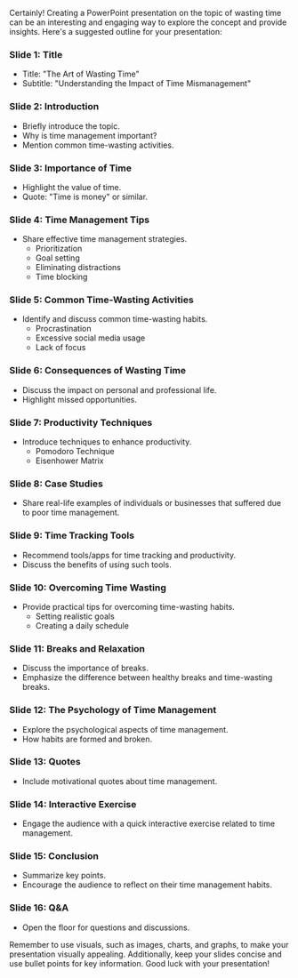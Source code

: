 Certainly! Creating a PowerPoint presentation on the topic of wasting time can be an interesting and engaging way to explore the concept and provide insights. Here's a suggested outline for your presentation:

### Slide 1: Title
- Title: "The Art of Wasting Time"
- Subtitle: "Understanding the Impact of Time Mismanagement"

### Slide 2: Introduction
- Briefly introduce the topic.
- Why is time management important?
- Mention common time-wasting activities.

### Slide 3: Importance of Time
- Highlight the value of time.
- Quote: "Time is money" or similar.

### Slide 4: Time Management Tips
- Share effective time management strategies.
  - Prioritization
  - Goal setting
  - Eliminating distractions
  - Time blocking

### Slide 5: Common Time-Wasting Activities
- Identify and discuss common time-wasting habits.
  - Procrastination
  - Excessive social media usage
  - Lack of focus

### Slide 6: Consequences of Wasting Time
- Discuss the impact on personal and professional life.
- Highlight missed opportunities.

### Slide 7: Productivity Techniques
- Introduce techniques to enhance productivity.
  - Pomodoro Technique
  - Eisenhower Matrix

### Slide 8: Case Studies
- Share real-life examples of individuals or businesses that suffered due to poor time management.

### Slide 9: Time Tracking Tools
- Recommend tools/apps for time tracking and productivity.
- Discuss the benefits of using such tools.

### Slide 10: Overcoming Time Wasting
- Provide practical tips for overcoming time-wasting habits.
  - Setting realistic goals
  - Creating a daily schedule

### Slide 11: Breaks and Relaxation
- Discuss the importance of breaks.
- Emphasize the difference between healthy breaks and time-wasting breaks.

### Slide 12: The Psychology of Time Management
- Explore the psychological aspects of time management.
- How habits are formed and broken.

### Slide 13: Quotes
- Include motivational quotes about time management.

### Slide 14: Interactive Exercise
- Engage the audience with a quick interactive exercise related to time management.

### Slide 15: Conclusion
- Summarize key points.
- Encourage the audience to reflect on their time management habits.

### Slide 16: Q&A
- Open the floor for questions and discussions.

Remember to use visuals, such as images, charts, and graphs, to make your presentation visually appealing. Additionally, keep your slides concise and use bullet points for key information. Good luck with your presentation!